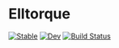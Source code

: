 # Elltorque

[![Stable](https://img.shields.io/badge/docs-stable-blue.svg)](https://fgerick.github.io/Elltorque.jl/stable)
[![Dev](https://img.shields.io/badge/docs-dev-blue.svg)](https://fgerick.github.io/Elltorque.jl/dev)
[![Build Status](https://travis-ci.com/fgerick/Elltorque.jl.svg?token=NJNkFC9qALxxCxMBhjwi&branch=master)](https://travis-ci.com/fgerick/Elltorque.jl)
